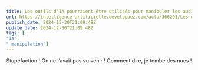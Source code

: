 ```yaml
---
title: Les outils d'IA pourraient être utilisés pour manipuler les audiences en ligne afin qu'elles prennent des décisions~? qu'il s'agisse de savoir quoi acheter ou pour qui voter, d'après une nouvelle étude
url: https://intelligence-artificielle.developpez.com/actu/366291/Les-outils-d-IA-pourraient-etre-utilises-pour-manipuler-les-audiences-en-ligne-afin-qu-elles-prennent-des-decisions-qu-il-s-agisse-de-savoir-quoi-acheter-ou-pour-qui-voter-d-apres-une-nouvelle-etude/
publish_date: 2024-12-30T21:09:48Z
update_date: 2024-12-30T21:09:48Z
tags: [
"IA",
" manipulation"]
---
```


Stupéfaction ! On ne l’avait pas vu venir ! Comment dire, je tombe des nues !
